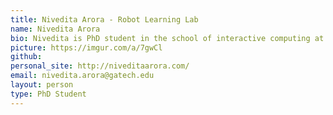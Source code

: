 ```yaml
---
title: Nivedita Arora - Robot Learning Lab
name: Nivedita Arora
bio: Nivedita is PhD student in the school of interactive computing at Georgia Tech. Her research agenda focuses on building low power ubiquitous computing devices for sensing, computing and actuation. She experiments with novel material sensors, low power embedded computing and applied machine learning for developing sensor systems for real world applications. 
picture: https://imgur.com/a/7gwCl
github: 
personal_site: http://niveditaarora.com/
email: nivedita.arora@gatech.edu
layout: person
type: PhD Student
---
```

